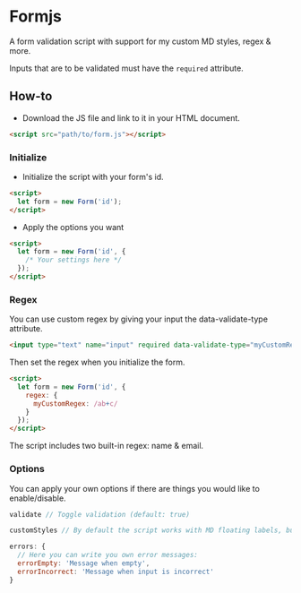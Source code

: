 # Formjs

A form validation script with support for my custom MD styles, regex &amp; more.

Inputs that are to be validated must have the `required` attribute.

## How-to

- Download the JS file and link to it in your HTML document.
```html
<script src="path/to/form.js"></script>
```

### Initialize

- Initialize the script with your form's id.
```html
<script>
  let form = new Form('id');
</script>
```

- Apply the options you want
```html
<script>
  let form = new Form('id', {
    /* Your settings here */
  });
</script>
```

### Regex

You can use custom regex by giving your input the data-validate-type attribute.
```html
<input type="text" name="input" required data-validate-type="myCustomRegex">
```

Then set the regex when you initialize the form.
```html
<script>
  let form = new Form('id', {
    regex: {
      myCustomRegex: /ab+c/
    }
  });
</script>
```

The script includes two built-in regex: name & email.

### Options

You can apply your own options if there are things you would like to enable/disable.
```javascript
validate // Toggle validation (default: true)
```
```javascript
customStyles // By default the script works with MD floating labels, but it can be disabled (default: false)
```
```javascript
errors: {
  // Here you can write you own error messages:
  errorEmpty: 'Message when empty',
  errorIncorrect: 'Message when input is incorrect'
}
```
```
